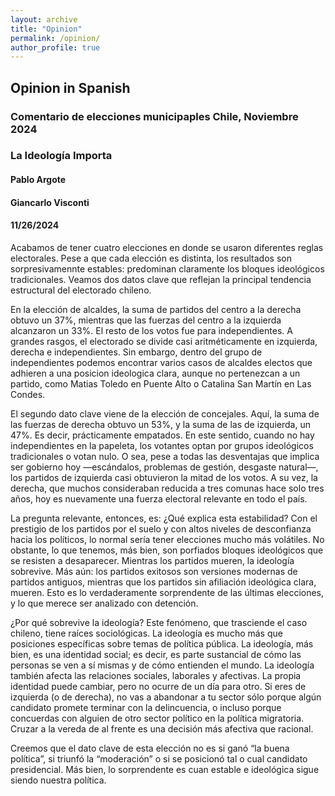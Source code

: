 ```yaml
---
layout: archive
title: "Opinion"
permalink: /opinion/
author_profile: true
---
```


## Opinion in Spanish

### Comentario de elecciones municipaples Chile, Noviembre 2024

### La Ideología Importa


#### Pablo Argote

#### Giancarlo Visconti

#### 11/26/2024

Acabamos de tener cuatro elecciones en donde se usaron diferentes reglas electorales. Pese a que cada elección es distinta, los resultados son sorpresivamennte estables: predominan claramente los bloques ideológicos tradicionales. Veamos dos datos clave que reflejan la principal tendencia estructural del electorado chileno.

En la elección de alcaldes, la suma de partidos del centro a la derecha obtuvo un 37%, mientras que las fuerzas del centro a la izquierda alcanzaron un 33%. El resto de los votos fue para independientes. A grandes rasgos, el electorado se divide casi aritméticamente en izquierda, derecha e independientes. Sin embargo, dentro del grupo de independientes podemos encontrar varios casos de alcaldes electos que adhieren a una posicion ideologica clara, aunque no pertenezcan a un partido, como Matias Toledo en Puente Alto o Catalina San Martín en Las Condes.

El segundo dato clave viene de la elección de concejales. Aquí, la suma de las fuerzas de derecha obtuvo un 53%, y la suma de las de izquierda, un 47%. Es decir, prácticamente empatados. En este sentido, cuando no hay independientes en la papeleta, los votantes optan por grupos ideológicos tradicionales o votan nulo. O sea, pese a todas las desventajas que implica ser gobierno hoy —escándalos, problemas de gestión, desgaste natural—, los partidos de izquierda casi obtuvieron la mitad de los votos. A su vez, la derecha, que muchos consideraban reducida a tres comunas hace solo tres años, hoy es nuevamente una fuerza electoral relevante en todo el país.

La pregunta relevante, entonces, es: ¿Qué explica esta estabilidad? Con el prestigio de los partidos por el suelo y con altos niveles de desconfianza hacia los políticos, lo normal sería tener elecciones mucho más volátiles. No obstante, lo que tenemos, más bien, son porfiados bloques ideológicos que se resisten a desaparecer. Mientras los partidos mueren, la ideología sobrevive. Más aún: los partidos exitosos son versiones modernas de partidos antiguos, mientras que los partidos sin afiliación ideológica clara, mueren. Esto es lo verdaderamente sorprendente de las últimas elecciones, y lo que merece ser analizado con detención.

¿Por qué sobrevive la ideología? Este fenómeno, que trasciende el caso chileno, tiene raíces sociológicas. La ideología es mucho más que posiciones específicas sobre temas de política pública. La ideología, más bien, es una identidad social; es decir, es parte sustancial de cómo las personas se ven a sí mismas y de cómo entienden el mundo. La ideología también afecta las relaciones sociales, laborales y afectivas. La propia identidad puede cambiar, pero no ocurre de un día para otro. Si eres de izquierda (o de derecha), no vas a abandonar a tu sector sólo porque algún candidato promete terminar con la delincuencia, o incluso porque concuerdas con alguien de otro sector político en la política migratoria. Cruzar a la vereda de al frente es una decisión más afectiva que racional.

Creemos que el dato clave de esta elección no es si ganó “la buena política”, si triunfó la “moderación” o si se posicionó tal o cual candidato presidencial. Más bien, lo sorprendente es cuan estable e ideológica sigue siendo nuestra política.
